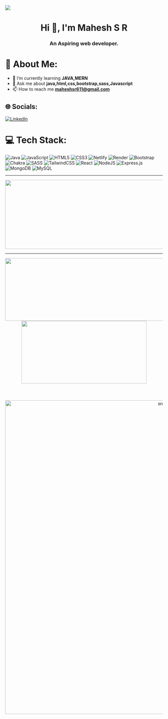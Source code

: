 <img src="https://user-images.githubusercontent.com/65373279/148280039-301b677b-74e7-49f8-af75-15e7c9253d74.png"> 
<h1 align="center">Hi 👋, I'm Mahesh S R</h1>
<h3 align="center">An Aspiring web developer.</h3>

# 💫 About Me:

- 🌱 I’m currently learning **JAVA,MERN**<br>
- 💬 Ask me about **java,html,css,bootstrap,sass,Javascript**<br>
-  📫 How to reach me **maheshsr611@gmail.com**

## 🌐 Socials:

[![LinkedIn](https://img.shields.io/badge/LinkedIn-%230077B5.svg?logo=linkedin&logoColor=white)](https://www.linkedin.com/in/s-r-mahesh/)

# 💻 Tech Stack:

![Java](https://img.shields.io/badge/java-%23ED8B00.svg?style=for-the-badge&logo=openjdk&logoColor=white) ![JavaScript](https://img.shields.io/badge/javascript-%23323330.svg?style=for-the-badge&logo=javascript&logoColor=%23F7DF1E) ![HTML5](https://img.shields.io/badge/html5-%23E34F26.svg?style=for-the-badge&logo=html5&logoColor=white) ![CSS3](https://img.shields.io/badge/css3-%231572B6.svg?style=for-the-badge&logo=css3&logoColor=white) ![Netlify](https://img.shields.io/badge/netlify-%23000000.svg?style=for-the-badge&logo=netlify&logoColor=#00C7B7) ![Render](https://img.shields.io/badge/Render-%46E3B7.svg?style=for-the-badge&logo=render&logoColor=white) ![Bootstrap](https://img.shields.io/badge/bootstrap-%238511FA.svg?style=for-the-badge&logo=bootstrap&logoColor=white) ![Chakra](https://img.shields.io/badge/chakra-%234ED1C5.svg?style=for-the-badge&logo=chakraui&logoColor=white) ![SASS](https://img.shields.io/badge/SASS-hotpink.svg?style=for-the-badge&logo=SASS&logoColor=white) ![TailwindCSS](https://img.shields.io/badge/tailwindcss-%2338B2AC.svg?style=for-the-badge&logo=tailwind-css&logoColor=white) ![React](https://img.shields.io/badge/react-%2320232a.svg?style=for-the-badge&logo=react&logoColor=%2361DAFB) ![NodeJS](https://img.shields.io/badge/node.js-6DA55F?style=for-the-badge&logo=node.js&logoColor=white) ![Express.js](https://img.shields.io/badge/express.js-%23404d59.svg?style=for-the-badge&logo=express&logoColor=%2361DAFB) ![MongoDB](https://img.shields.io/badge/MongoDB-%234ea94b.svg?style=for-the-badge&logo=mongodb&logoColor=white) ![MySQL](https://img.shields.io/badge/mysql-4479A1.svg?style=for-the-badge&logo=mysql&logoColor=white)

---

  
<p align="center">
  <img width="800" height="220" src="https://github-readme-streak-stats.herokuapp.com/?user=mahesh06111999&theme=merko&hide_border=true&border_radius=5&card_width=800">
</p>

---




<p align="center">
  <img width="600" height="200" src="https://github-readme-stats.vercel.app/api?username=mahesh06111999&theme=merko&show_icons=true">
  <img width="400" height="200" src="https://github-readme-stats.vercel.app/api/top-langs/?username=mahesh06111999&theme=merko&size_weight=0.15&count_weight=0.5&layout=compact">
</p>
 
<div id="header" align="center">
  <img src="https://komarev.com/ghpvc/?username=mahesh06111999&style=for-the-badge&color=orange" alt=""/>
</div>

#
<p align="center">
 <img width="1000" src="assets/github-snake.svg" alt="snake"/>
</p>

